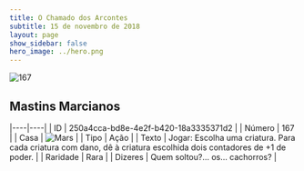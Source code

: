```yaml
---
title: O Chamado dos Arcontes
subtitle: 15 de novembro de 2018
layout: page
show_sidebar: false
hero_image: ../hero.png
---
```


![167](https://cdn.keyforgegame.com/media/card_front/pt/341_167_3M79PQ4XJ4W2_pt.png)

## Mastins Marcianos

|----|----|
| ID | 250a4cca-bd8e-4e2f-b420-18a3335371d2 |
| Número | 167 |
| Casa | ![Mars](https://archonarcana.com/images/thumb/d/de/Mars.png/22px-Mars.png "Marte") |
| Tipo | Ação |
| Texto | Jogar: Escolha uma criatura. Para cada criatura com dano, dê à criatura escolhida dois contadores de +1 de poder. |
| Raridade | Rara |
| Dizeres | Quem soltou?… os… cachorros? |
